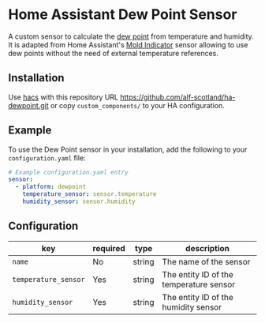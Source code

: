 # Home Assistant Dew Point Sensor

A custom sensor to calculate the
[dew point](https://en.wikipedia.org/wiki/Dew_point) from temperature and
humidity. It is adapted from Home Assistant's
[Mold Indicator](https://www.home-assistant.io/integrations/mold_indicator/)
sensor allowing to use dew points without the need of external temperature references.

## Installation

Use [hacs](https://custom-components.github.io/hacs/) with this repository URL
https://github.com/alf-scotland/ha-dewpoint.git or copy `custom_components/`
to your HA configuration.

## Example

To use the Dew Point sensor in your installation, add the following to your
`configuration.yaml` file:

```yaml
# Example configuration.yaml entry
sensor:
  - platform: dewpoint
    temperature_sensor: sensor.temperature
    humidity_sensor: sensor.humidity
```

## Configuration

key | required | type | description
--- | --- | --- | ---
`name` | No | string | The name of the sensor
`temperature_sensor` | Yes | string | The entity ID of the temperature sensor
`humidity_sensor` | Yes | string | The entity ID of the humidity sensor
